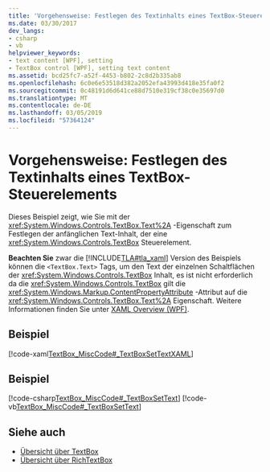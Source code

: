 ```yaml
---
title: 'Vorgehensweise: Festlegen des Textinhalts eines TextBox-Steuerelements'
ms.date: 03/30/2017
dev_langs:
- csharp
- vb
helpviewer_keywords:
- text content [WPF], setting
- TextBox control [WPF], setting text content
ms.assetid: bcd25fc7-a52f-4453-b802-2c8d2b335ab8
ms.openlocfilehash: 6c0e6e53518d382a2052efa43993d418e35fa0f2
ms.sourcegitcommit: 0c48191d6d641ce88d7510e319cf38c0e35697d0
ms.translationtype: MT
ms.contentlocale: de-DE
ms.lasthandoff: 03/05/2019
ms.locfileid: "57364124"
---
```

# <a name="how-to-set-the-text-content-of-a-textbox-control"></a>Vorgehensweise: Festlegen des Textinhalts eines TextBox-Steuerelements
Dieses Beispiel zeigt, wie Sie mit der <xref:System.Windows.Controls.TextBox.Text%2A> -Eigenschaft zum Festlegen der anfänglichen Text-Inhalt, der eine <xref:System.Windows.Controls.TextBox> Steuerelement.  
  
 **Beachten Sie** zwar die [!INCLUDE[TLA#tla_xaml](../../../../includes/tlasharptla-xaml-md.md)] Version des Beispiels können die `<TextBox.Text>` Tags, um den Text der einzelnen Schaltflächen der <xref:System.Windows.Controls.TextBox> Inhalt, es ist nicht erforderlich da die <xref:System.Windows.Controls.TextBox> gilt die <xref:System.Windows.Markup.ContentPropertyAttribute> -Attribut auf die <xref:System.Windows.Controls.TextBox.Text%2A> Eigenschaft. Weitere Informationen finden Sie unter [XAML Overview (WPF)](../advanced/xaml-overview-wpf.md).  
  
## <a name="example"></a>Beispiel  
 [!code-xaml[TextBox_MiscCode#_TextBoxSetTextXAML](~/samples/snippets/csharp/VS_Snippets_Wpf/TextBox_MiscCode/CSharp/Window1.xaml#_textboxsettextxaml)]  
  
## <a name="example"></a>Beispiel  
 [!code-csharp[TextBox_MiscCode#_TextBoxSetText](~/samples/snippets/csharp/VS_Snippets_Wpf/TextBox_MiscCode/CSharp/Window1.xaml.cs#_textboxsettext)]
 [!code-vb[TextBox_MiscCode#_TextBoxSetText](~/samples/snippets/visualbasic/VS_Snippets_Wpf/TextBox_MiscCode/VisualBasic/Window1.xaml.vb#_textboxsettext)]  
  
## <a name="see-also"></a>Siehe auch
- [Übersicht über TextBox](textbox-overview.md)
- [Übersicht über RichTextBox](richtextbox-overview.md)
